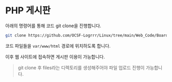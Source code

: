 # PHP 게시판

아래의 명령어를 통해 코드 git clone을 진행합니다.

```bash
git clone https://github.com/OCSF-Logrrr/Linux/tree/main/Web_Code/Board1
```

코드 파일들을 `var/www/html` 경로에 위치하도록 합니다.

이후 웹 사이트에 접속하면 게시판 이용이 가능합니다.

> git clone 후 files라는 디렉토리를 생성해주어야 파일 업로드 진행이 가능합니다.
